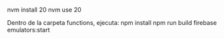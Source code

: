 nvm install 20
nvm use 20

Dentro de la carpeta functions, ejecuta:
npm install
npm run build
firebase emulators:start
